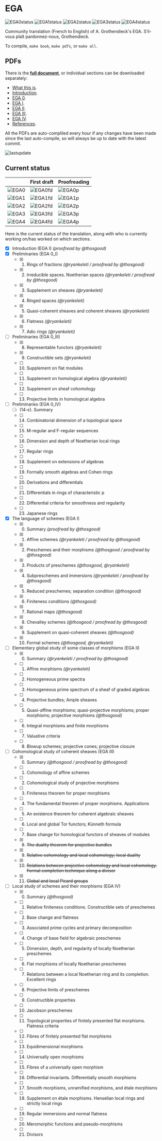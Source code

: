 # EGA

![EGA0status](https://img.shields.io/badge/EGA%200-39%25-yellow) ![EGA1status](https://img.shields.io/badge/EGA%20I-100%25-green) ![EGA2status](https://img.shields.io/badge/EGA%20II-0%25-red) ![EGA3status](https://img.shields.io/badge/EGA%20III-0%25-red) ![EGA4status](https://img.shields.io/badge/EGA%20IV-0%25-red)

Community translation (French to English) of A. Grothendieck's EGA.
S’il-vous plaît pardonnez-nous, Grothendieck.

To compile, `make book`, `make pdfs`, or `make all`.

## PDFs
There is the [**full document**](https://fppf.site/ega/book-auto.pdf), or individual sections can be downloaded separately:
- [What this is](https://fppf.site/ega/what-auto.pdf).
- [Introduction](https://fppf.site/ega/intro-auto.pdf).
- [EGA 0](https://fppf.site/ega/ega0-auto.pdf).
- [EGA I](https://fppf.site/ega/ega1-auto.pdf).
- [EGA II](https://fppf.site/ega/ega2-auto.pdf).
- [EGA III](https://fppf.site/ega/ega3-auto.pdf).
- [EGA IV](https://fppf.site/ega/ega4-auto.pdf).
- [References](https://fppf.site/ega/ref-auto.pdf).

All the PDFs are auto-compliled every hour if any changes have been made since the last auto-compile, so will always be up to date with the latest commit.

![lastupdate](https://img.shields.io/github/last-commit/ryankeleti/ega/master)

## Current status

| | First draft | Proofreading |
| ------ | ----------- | ------------ |
| ![EGA0](https://img.shields.io/badge/EGA-0-lightgrey) | ![EGA0fd](https://img.shields.io/badge/-39%25-yellow) | ![EGA0p](https://img.shields.io/badge/-7%25-red)|
| ![EGA1](https://img.shields.io/badge/EGA-1-lightgrey) | ![EGA1fd](https://img.shields.io/badge/-100%25-brightgreen) | ![EGA1p](https://img.shields.io/badge/-50%25-yellow)|
| ![EGA2](https://img.shields.io/badge/EGA-2-lightgrey) | ![EGA2fd](https://img.shields.io/badge/-3%25-red) | ![EGA2p](https://img.shields.io/badge/-0%25-red)|
| ![EGA3](https://img.shields.io/badge/EGA-3-lightgrey) | ![EGA3fd](https://img.shields.io/badge/-0%25-red) | ![EGA3p](https://img.shields.io/badge/-0%25-red)|
| ![EGA4](https://img.shields.io/badge/EGA-4-lightgrey) | ![EGA4fd](https://img.shields.io/badge/-0%25-red) | ![EGA4p](https://img.shields.io/badge/-0%25-red)|

Here is the current status of the translation, along with who is currently working on/has worked on which sections.

- [x] Introduction (EGA I) _(proofread by @thosgood)_
- [x] Preliminaries (EGA 0_I)
    + [x] 1. Rings of fractions _(@ryankeleti / proofread by @thosgood)_
    + [x] 2. Irreducible spaces. Noetherian spaces _(@ryankeleti / proofread by @thosgood)_
    + [x] 3. Supplement on sheaves _(@ryankeleti)_
    + [x] 4. Ringed spaces _(@ryankeleti)_
    + [x] 5. Quasi-coherent sheaves and coherent sheaves _(@ryankeleti)_
    + [x] 6. Flatness _(@ryankeleti)_
    + [x] 7. Adic rings _(@ryankeleti)_
- [ ] Preliminaries (EGA 0_III)
    + [x] 8. Representable functors _(@ryankeleti)_
    + [x] 9. Constructible sets _(@ryankeleti)_
    + [ ] 10. Supplement on flat modules
    + [ ] 11. Supplement on homological algebra _(@ryankeleti)_
    + [ ] 12. Supplement on sheaf cohomology
    + [ ] 13. Projective limits in homological algebra
- [ ] Preliminaries (EGA 0_IV)
    + [ ] (14-ε). Summary
    + [ ] 14. Combinatorial dimension of a topological space
    + [ ] 15. M-regular and F-regular sequences
    + [ ] 16. Dimension and depth of Noetherian local rings
    + [ ] 17. Regular rings
    + [ ] 18. Supplement on extensions of algebras
    + [ ] 19. Formally smooth algebras and Cohen rings
    + [ ] 20. Derivations and differentials
    + [ ] 21. Differentials in rings of characteristic p
    + [ ] 22. Differential criteria for smoothness and regularity
    + [ ] 23. Japanese rings
- [x] The language of schemes (EGA I)
    + [x] 0. Summary _(proofread by @thosgood)_
    + [x] 1. Affine schemes _(@ryankeleti / proofread by @thosgood)_
    + [x] 2. Preschemes and their morphisms _(@thosgood / proofread by @thosgood)_
    + [x] 3. Products of preschemes _(@thosgood, @ryankeleti)_
    + [x] 4. Subpreschemes and immersions _(@ryankeleti / proofread by @thosgood)_
    + [x] 5. Reduced preschemes; separation condition _(@thosgood)_
    + [x] 6. Finiteness conditions _(@thosgood)_
    + [x] 7. Rational maps _(@thosgood)_
    + [x] 8. Chevalley schemes _(@thosgood / proofread by @thosgood)_
    + [x] 9. Supplement on quasi-coherent sheaves _(@thosgood)_
    + [x] 10. Formal schemes _(@thosgood, @ryankeleti)_
- [ ] Elementary global study of some classes of morphisms (EGA II)
    + [x] 0. Summary _(@ryankeleti / proofread by @thosgood)_
    + [ ] 1. Affine morphisms _(@ryankeleti)_
    + [ ] 2. Homogeneous prime spectra
    + [ ] 3. Homogeneous prime spectrum of a sheaf of graded algebras
    + [ ] 4. Projective bundles; Ample sheaves
    + [ ] 5. Quasi-affine morphisms; quasi-projective morphisms; proper morphisms; projective morphisms _(@thosgood)_
    + [ ] 6. Integral morphisms and finite morphisms
    + [ ] 7. Valuative criteria
    + [ ] 8. Blowup schemes; projective cones; projective closure
- [ ] Cohomological study of coherent sheaves (EGA III)
    + [x] 0. Summary _(@thosgood / proofread by @thosgood)_
    + [ ] 1. Cohomology of affine schemes
    + [ ] 2. Cohomological study of projective morphisms
    + [ ] 3. Finiteness theorem for proper morphisms
    + [ ] 4. The fundamental theorem of proper morphisms. Applications
    + [ ] 5. An existence theorem for coherent algebraic sheaves
    + [ ] 6. Local and global Tor functors; Künneth formula
    + [ ] 7. Base change for homological functors of sheaves of modules
    + [x] 8. ~~The duality theorem for projective bundles~~
    + [x] 9. ~~Relative cohomology and local cohomology; local duality~~
    + [x] 10. ~~Relations between projective cohomology and local cohomology. Formal completion technique along a divisor~~
    + [x] 11. ~~Global and local Picard groups~~
- [ ] Local study of schemes and their morphisms (EGA IV)
    + [x] 0. Summary _(@thosgood)_
    + [ ] 1. Relative finiteness conditions. Constructible sets of preschemes
    + [ ] 2. Base change and flatness
    + [ ] 3. Associated prime cycles and primary decomposition
    + [ ] 4. Change of base field for algebraic preschemes
    + [ ] 5. Dimension, depth, and regularity of locally Noetherian preschemes
    + [ ] 6. Flat morphisms of locally Noetherian preschemes
    + [ ] 7. Relations between a local Noetherian ring and its completion. Excellent rings
    + [ ] 8. Projective limits of preschemes
    + [ ] 9. Constructible properties
    + [ ] 10. Jacobson preschemes
    + [ ] 11. Topological properties of finitely presented flat morphisms. Flatness criteria
    + [ ] 12. Fibres of finitely presented flat morphisms
    + [ ] 13. Equidimensional morphisms
    + [ ] 14. Universally open morphisms
    + [ ] 15. Fibres of a universally open morphism
    + [ ] 16. Differential invariants. Differentially smooth morphisms
    + [ ] 17. Smooth morphisms, unramified morphisms, and étale morphisms
    + [ ] 18. Supplement on étale morphisms. Henselian local rings and strictly local rings
    + [ ] 19. Regular immersions and normal flatness
    + [ ] 20. Meromorphic functions and pseudo-morphisms
    + [ ] 21. Divisors
